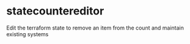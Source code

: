 # statecountereditor
Edit the terraform state to remove an item from the count and maintain existing systems

